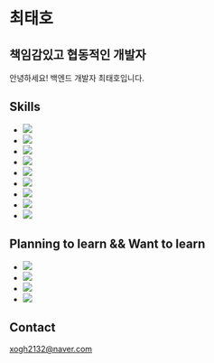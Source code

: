 # 최태호
## 책임감있고 협동적인 개발자

안녕하세요! 백엔드 개발자 최태호입니다.


## Skills

- <img src="https://img.shields.io/badge/JAVA-007396?style=for-the-badge&logo=java&logoColor=white">
- <img src="https://img.shields.io/badge/Spring-6DB33F?style=for-the-badge&logo=Spring&logoColor=white">
- <img src="https://img.shields.io/badge/mysql-4479A1?style=for-the-badge&logo=mysql&logoColor=white">
- <img src="https://img.shields.io/badge/Linux-FCC624?style=for-the-badge&logo=Linux&logoColor=white">
- <img src="https://img.shields.io/badge/C-A8B9CC1?style=for-the-badge&logo=C&logoColor=white">
- <img src="https://img.shields.io/badge/OpenGL-5586A4?style=for-the-badge&logo=OpenGL&logoColor=white">
- <img src="https://img.shields.io/badge/VHDL-F64935?style=for-the-badge&logo=VHDL&logoColor=white">
- <img src="https://img.shields.io/badge/Git-F050321?style=for-the-badge&logo=Git&logoColor=white">
- <img src="https://img.shields.io/badge/Github-181717?style=for-the-badge&logo=Github&logoColor=white">

## Planning to learn && Want to learn
- <img src="https://img.shields.io/badge/aws-232F3E?style=for-the-badge&logo=aws&logoColor=white">
- <img src="https://img.shields.io/badge/javascript-F7DF1E?style=for-the-badge&logo=javascript&logoColor=black">
- <img src="https://img.shields.io/badge/jQuery-0769AD?style=for-the-badge&logo=jQuery&logoColor=black">
- <img src="https://img.shields.io/badge/Node.js-339933?style=for-the-badge&logo=Node.js&logoColor=black">


## Contact
xogh2132@naver.com
